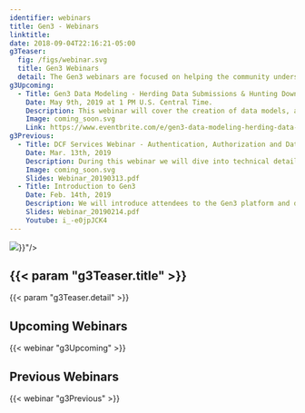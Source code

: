 ```yaml
---
identifier: webinars
title: Gen3 - Webinars
linktitle:
date: 2018-09-04T22:16:21-05:00
g3Teaser:
  fig: /figs/webinar.svg
  title: Gen3 Webinars
  detail: The Gen3 webinars are focused on helping the community understand what Gen3 does, what the Data Commons Framework Services (DCFS) are, and how both can be used to aid in the construction and operation of data commons.
g3Upcoming:
  - Title: Gen3 Data Modeling - Herding Data Submissions & Hunting Down Data (Sheepdog & Peregrine)
    Date: May 9th, 2019 at 1 PM U.S. Central Time.
    Description: This webinar will cover the creation of data models, and data dictionaries in Gen3. 
    Image: coming_soon.svg
    Link: https://www.eventbrite.com/e/gen3-data-modeling-herding-data-submissions-hunting-down-datasheepdog-peregrine-tickets-58469774670?aff=gen3
g3Previous:
  - Title: DCF Services Webinar - Authentication, Authorization and Data Access
    Date: Mar. 13th, 2019
    Description: During this webinar we will dive into technical details of the services that Data Commons Framework created such as Authentication, Authorization and Indexing with Fence & Indexd.
    Image: coming_soon.svg
    Slides: Webinar_20190313.pdf
  - Title: Introduction to Gen3
    Date: Feb. 14th, 2019
    Description: We will introduce attendees to the Gen3 platform and data commons more broadly. Join us as we walk through Gen3’s components and demonstrate how researchers can bring data into Gen3 and use our suite of open-source tools to drive scientific discovery.
    Slides: Webinar_20190214.pdf
    Youtube: i_-e0jpJCK4
---
```


<section class="g3-bg__mint">
  <div class="g3-outer-wrapper g3-flex-content g3-flex-content__reverse">
    <div class="g3-col__65 g3-flex-content g3-mb-space__padding-lg-top g3-space__margin-md-top-bottom">
      <img class="g3-img__full-width" src="{{< param "g3Teaser.fig" >}}"/>
    </div>
    <div class="g3-space__padding-lg-top g3-space__padding-lg-bottom g3-col__35">
      <div class="g3-space__wrapper-gap-left">
        <h1 class="g3-space__margin-sm-bottom">
          {{< param "g3Teaser.title" >}}
        </h1>
        <p class="g3-space__margin-sm-bottom introduction">
          {{< param "g3Teaser.detail" >}}
        </p>
      </div>
    </div>
  </div>
</section>

<section class="g3-space__padding-sm-top g3-space__padding-sm-bottom">
    <div class="g3-inner-wrapper">
        <h2>Upcoming Webinars</h2>
    </div>
</section>

{{< webinar "g3Upcoming" >}}

<section class="g3-space__padding-sm-top g3-space__padding-sm-bottom">
    <div class="g3-inner-wrapper">
        <h2>Previous Webinars</h2>
    </div>
</section>

{{< webinar "g3Previous" >}}
